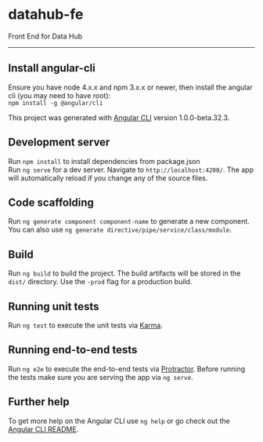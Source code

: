 # datahub-fe
Front End for Data Hub

___

## Install angular-cli

Ensure you have node 4.x.x and npm 3.x.x or newer, then install the angular cli (you may need to have root):  
```npm install -g @angular/cli```


This project was generated with [Angular CLI](https://github.com/angular/angular-cli) version 1.0.0-beta.32.3.

## Development server
Run `npm install` to install dependencies from package.json  
Run `ng serve` for a dev server. Navigate to `http://localhost:4200/`. The app will automatically reload if you change any of the source files.

## Code scaffolding

Run `ng generate component component-name` to generate a new component. You can also use `ng generate directive/pipe/service/class/module`.

## Build

Run `ng build` to build the project. The build artifacts will be stored in the `dist/` directory. Use the `-prod` flag for a production build.

## Running unit tests

Run `ng test` to execute the unit tests via [Karma](https://karma-runner.github.io).

## Running end-to-end tests

Run `ng e2e` to execute the end-to-end tests via [Protractor](http://www.protractortest.org/).
Before running the tests make sure you are serving the app via `ng serve`.

## Further help

To get more help on the Angular CLI use `ng help` or go check out the [Angular CLI README](https://github.com/angular/angular-cli/blob/master/README.md).
